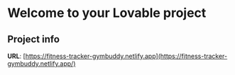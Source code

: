 # Welcome to your Lovable project

## Project info

**URL**: [https://fitness-tracker-gymbuddy.netlify.app](https://fitness-tracker-gymbuddy.netlify.app/)
